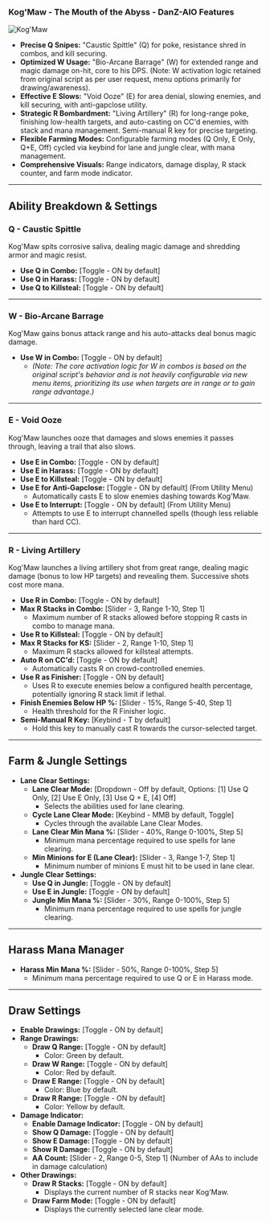### Kog'Maw - The Mouth of the Abyss - DanZ-AIO Features
<img src="https://raw.communitydragon.org/latest/game/assets/characters/kogmaw/hud/kogmaw_circle_0.png" alt="Kog'Maw" title="KogMaw" data-md-file="kogmaw.md">

*   **Precise Q Snipes:** "Caustic Spittle" (Q) for poke, resistance shred in combos, and kill securing.
*   **Optimized W Usage:** "Bio-Arcane Barrage" (W) for extended range and magic damage on-hit, core to his DPS. (Note: W activation logic retained from original script as per user request, menu options primarily for drawing/awareness).
*   **Effective E Slows:** "Void Ooze" (E) for area denial, slowing enemies, and kill securing, with anti-gapclose utility.
*   **Strategic R Bombardment:** "Living Artillery" (R) for long-range poke, finishing low-health targets, and auto-casting on CC'd enemies, with stack and mana management. Semi-manual R key for precise targeting.
*   **Flexible Farming Modes:** Configurable farming modes (Q Only, E Only, Q+E, Off) cycled via keybind for lane and jungle clear, with mana management.
*   **Comprehensive Visuals:** Range indicators, damage display, R stack counter, and farm mode indicator.

---
## Ability Breakdown & Settings
### Q - Caustic Spittle
Kog'Maw spits corrosive saliva, dealing magic damage and shredding armor and magic resist.
*   **Use Q in Combo:** [Toggle - ON by default]
*   **Use Q in Harass:** [Toggle - ON by default]
*   **Use Q to Killsteal:** [Toggle - ON by default]

---
### W - Bio-Arcane Barrage
Kog'Maw gains bonus attack range and his auto-attacks deal bonus magic damage.
*   **Use W in Combo:** [Toggle - ON by default]
    *   *(Note: The core activation logic for W in combos is based on the original script's behavior and is not heavily configurable via new menu items, prioritizing its use when targets are in range or to gain range advantage.)*

---
### E - Void Ooze
Kog'Maw launches ooze that damages and slows enemies it passes through, leaving a trail that also slows.
*   **Use E in Combo:** [Toggle - ON by default]
*   **Use E in Harass:** [Toggle - ON by default]
*   **Use E to Killsteal:** [Toggle - ON by default]
*   **Use E for Anti-Gapclose:** [Toggle - ON by default] (From Utility Menu)
    *   Automatically casts E to slow enemies dashing towards Kog'Maw.
*   **Use E to Interrupt:** [Toggle - ON by default] (From Utility Menu)
    *   Attempts to use E to interrupt channelled spells (though less reliable than hard CC).

---
### R - Living Artillery
Kog'Maw launches a living artillery shot from great range, dealing magic damage (bonus to low HP targets) and revealing them. Successive shots cost more mana.
*   **Use R in Combo:** [Toggle - ON by default]
*   **Max R Stacks in Combo:** [Slider - 3, Range 1-10, Step 1]
    *   Maximum number of R stacks allowed before stopping R casts in combo to manage mana.
*   **Use R to Killsteal:** [Toggle - ON by default]
*   **Max R Stacks for KS:** [Slider - 2, Range 1-10, Step 1]
    *   Maximum R stacks allowed for killsteal attempts.
*   **Auto R on CC'd:** [Toggle - ON by default]
    *   Automatically casts R on crowd-controlled enemies.
*   **Use R as Finisher:** [Toggle - ON by default]
    *   Uses R to execute enemies below a configured health percentage, potentially ignoring R stack limit if lethal.
*   **Finish Enemies Below HP %:** [Slider - 15%, Range 5-40, Step 1]
    *   Health threshold for the R Finisher logic.
*   **Semi-Manual R Key:** [Keybind - T by default]
    *   Hold this key to manually cast R towards the cursor-selected target.

---
## Farm & Jungle Settings
*   **Lane Clear Settings:**
    *   **Lane Clear Mode:** [Dropdown - Off by default, Options: [1] Use Q Only, [2] Use E Only, [3] Use Q + E, [4] Off]
        *   Selects the abilities used for lane clearing.
    *   **Cycle Lane Clear Mode:** [Keybind - MMB by default, Toggle]
        *   Cycles through the available Lane Clear Modes.
    *   **Lane Clear Min Mana %:** [Slider - 40%, Range 0-100%, Step 5]
        *   Minimum mana percentage required to use spells for lane clearing.
    *   **Min Minions for E (Lane Clear):** [Slider - 3, Range 1-7, Step 1]
        *   Minimum number of minions E must hit to be used in lane clear.
*   **Jungle Clear Settings:**
    *   **Use Q in Jungle:** [Toggle - ON by default]
    *   **Use E in Jungle:** [Toggle - ON by default]
    *   **Jungle Min Mana %:** [Slider - 30%, Range 0-100%, Step 5]
        *   Minimum mana percentage required to use spells for jungle clearing.

---
## Harass Mana Manager
*   **Harass Min Mana %:** [Slider - 50%, Range 0-100%, Step 5]
    *   Minimum mana percentage required to use Q or E in Harass mode.

---
## Draw Settings
*   **Enable Drawings:** [Toggle - ON by default]
*   **Range Drawings:**
    *   **Draw Q Range:** [Toggle - ON by default]
        *   Color: Green by default.
    *   **Draw W Range:** [Toggle - ON by default]
        *   Color: Red by default.
    *   **Draw E Range:** [Toggle - ON by default]
        *   Color: Blue by default.
    *   **Draw R Range:** [Toggle - ON by default]
        *   Color: Yellow by default.
*   **Damage Indicator:**
    *   **Enable Damage Indicator:** [Toggle - ON by default]
    *   **Show Q Damage:** [Toggle - ON by default]
    *   **Show E Damage:** [Toggle - ON by default]
    *   **Show R Damage:** [Toggle - ON by default]
    *   **AA Count:** [Slider - 2, Range 0-5, Step 1] (Number of AAs to include in damage calculation)
*   **Other Drawings:**
    *   **Draw R Stacks:** [Toggle - ON by default]
        *   Displays the current number of R stacks near Kog'Maw.
    *   **Draw Farm Mode:** [Toggle - ON by default]
        *   Displays the currently selected lane clear mode.